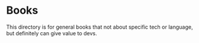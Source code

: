 # Books

This directory is for general books that not about specific tech or language, but definitely can give value to devs. 
